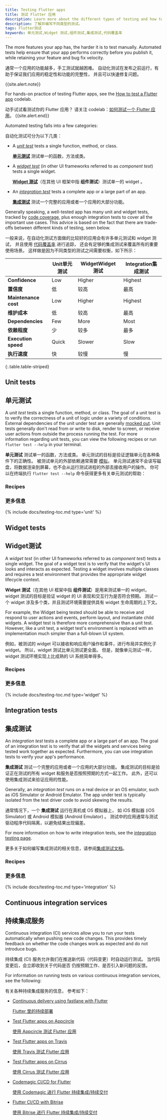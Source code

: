 ```yaml
---
title: Testing Flutter apps
title: 测试 Flutter 应用
description: Learn more about the different types of testing and how to write them.
description: 了解并编写不同类型的测试。
tags: Flutter测试
keywords: 单元测试,Widget 测试,组件测试,集成测试,代码覆盖率
---
```


The more features your app has, the harder it is to test manually.
Automated tests help ensure that your app performs correctly before
you publish it, while retaining your feature and bug fix velocity.

通常一个应用的功能越多，手工测试就越困难。
自动化测试在发布之前运行，有助于保证我们应用的稳定性和功能的完整性，
并且可以快速修复问题。

{{site.alert.note}}

  For hands-on practice of testing Flutter apps, see the
  [How to test a Flutter app][] codelab.
  
  动手试试看测试你的 Flutter 应用？
  请关注 codelab：[如何测试一个 Flutter 应用][How to test a Flutter app]。
{{site.alert.end}}

Automated testing falls into a few categories:

自动化测试可分为以下几类：

- A [_unit test_](#unit-tests) tests a single function, method, or class. 
    
  [**单元测试**](#unit-tests) 测试单一的函数，方法或类。

- A [_widget test_](#widget-tests) (in other UI frameworks referred to
  as _component test_) tests a single widget.

  [**Widget 测试**](#widget-tests)（在其他 UI 框架中指 **组件测试**）测试单一的 widget 。

- An [_integration test_](#integration-tests)
  tests a complete app or a large part of an app.

  [**集成测试**](#integration-tests) 测试一个完整的应用或者一个应用的大部分功能。
  
Generally speaking, a well-tested app has many unit and widget tests,
tracked by [code coverage][], plus enough integration tests
to cover all the important use cases. This advice is based on
the fact that there are trade-offs between different kinds of testing,
seen below.

一般来说，在自动化测试方面做的比较好的应用会有许多单元测试和 widget 测试，
并且使用 [代码覆盖率][code coverage] 进行追踪，
还会有足够的集成测试来覆盖所有的重要使用场景。
这样做是因为不同类型的测试之间需要权衡，如下所示：

|                      | <t>Unit</t><t>单元测试</t> | <t>Widget</t><t>Widget 测试</t> | <t>Integration</t><t>集成测试</t> |
|----------------------|--------|--------|-------------|
| **Confidence**       | Low    | Higher | Highest     |
| **置信度**            | 低    | 较高 | 最高     |
| **Maintenance cost** | Low    | Higher | Highest     |
| **维护成本**           | 低    | 较高 | 最高     |
| **Dependencies**     | Few    | More   | Most        |
| **依赖程度**              | 少    | 较多   | 最多        |
| **Execution speed**  | Quick  | Slower | Slow     |
| **执行速度**           | 快  | 较慢 | 慢     |
{:.table.table-striped} 


## Unit tests

## 单元测试

A _unit test_ tests a single function, method, or class.
The goal of a unit test is to verify the correctness of a
unit of logic under a variety of conditions.
External dependencies of the unit under test are generally
[mocked out]({{site.url}}/cookbook/testing/unit/mocking).
Unit tests generally don't read from or write
to disk, render to screen, or receive user actions from
outside the process running the test.
For more information regarding unit tests, 
you can view the following recipes 
or run `flutter test --help` in your terminal.

**单元测试** 测试单一的函数，方法或类。
单元测试的目标是验证逻辑单元在各种条件下的正确性。
被测试单元的外部依赖通常需要 [模拟]({{site.url}}/cookbook/testing/mocking)。
单元测试通常不会读写磁盘，将数据渲染到屏幕，也不会从运行测试进程的外部去接收用户的操作。
你可以在终端执行 `flutter test --help` 命令获得更多有关单元测试的帮助：

### Recipes

### 更多信息

{% include docs/testing-toc.md type='unit' %}

## Widget tests

## Widget测试

A _widget test_ (in other UI frameworks referred to as _component test_)
tests a single widget. The goal of a widget test is to verify that the
widget's UI looks and interacts as expected. Testing a widget involves
multiple classes and requires a test environment that provides the
appropriate widget lifecycle context.

**Widget 测试**（在其他 UI 框架中指 **组件测试**）是用来测试单一的 widget，
widget 测试的目标是验证 widget 的 UI 表现和交互行为是否符合预期。
测试一个 widget 涉及多个类，并且测试环境需要提供具有 widget 生命周期的上下文。

For example, the Widget being tested should be able to receive and
respond to user actions and events, perform layout, and instantiate child
widgets. A widget test is therefore more comprehensive than a unit test.
However, like a unit test, a widget test's environment is replaced with
an implementation much simpler than a full-blown UI system.

例如，被测试的 widget 可以接收和响应用户操作和事件，进行布局并实例化子 widget。
所以，widget 测试比单元测试更全面。
但是，就像单元测试一样，widget 测试环境实现上比成熟的 UI 系统简单得多。

### Recipes

### 更多信息

{% include docs/testing-toc.md type='widget' %}

## Integration tests

## 集成测试

An _integration test_ tests a complete app or a large part of an app.
The goal of an integration test is to verify that all the widgets
and services being tested work together as expected.
Furthermore, you can use integration
tests to verify your app's performance.

**集成测试** 测试一个完整的应用或者一个应用的大部分功能。
集成测试的目标是验证正在测试的所有 widget 和服务是否按照预期的方式一起工作。
此外，还可以使用集成测试来验证应用的性能。

Generally, an _integration test_ runs on a real device or an OS emulator,
such as iOS Simulator or Android Emulator.
The app under test is typically isolated
from the test driver code to avoid skewing the results.

通常情况下，一个 **集成测试** 运行在真机或 OS 模拟器上，
如 iOS 模拟器 (iOS Simulator) 或 Android 模拟器 (Android Emulator) 。
测试中的应用通常与测试驱动程序代码隔离，以避免结果出现偏差。

For more information on how to write integration tests, see the [integration
testing page][].

更多关于如何编写集成测试的相关信息，请参阅[集成测试文档][integration testing page]。

### Recipes

### 更多信息

{% include docs/testing-toc.md type='integration' %}

## Continuous integration services

## 持续集成服务

Continuous integration (CI) services allow you to run your
tests automatically when pushing new code changes.
This provides timely feedback on whether the code
changes work as expected and do not introduce bugs.

持续集成 (CI) 服务允许我们在推送新代码（代码变更）时自动运行测试。
当代码变更后，会立即收到关于代码是否
仍按预期工作、是否引入新问题的反馈。

For information on running tests on various continuous
integration services, see the following:

有关各种持续集成服务的信息，
参考如下：

* [Continuous delivery using fastlane with Flutter][]
 
  [Flutter 里的持续部署][Continuous delivery using fastlane with Flutter]

* [Test Flutter apps on Appcircle][]
 
  [使用 Appcircle 测试 Flutter 应用][Test Flutter apps on Appcircle]

* [Test Flutter apps on Travis][]

  [使用 Travis 测试 Flutter 应用][Test Flutter apps on Travis]

* [Test Flutter apps on Cirrus][]

  [使用 Cirrus 测试 Flutter 应用][Test Flutter apps on Cirrus]

* [Codemagic CI/CD for Flutter][]
 
  [使用 Codemagic 进行 Flutter 持续集成/持续交付][Codemagic CI/CD for Flutter]

* [Flutter CI/CD with Bitrise][]

  [使用 Bitrise 进行 Flutter 持续集成/持续交付][Flutter CI/CD with Bitrise]


[code coverage]: https://en.wikipedia.org/wiki/Code_coverage
[Codemagic CI/CD for Flutter]: https://blog.codemagic.io/getting-started-with-codemagic/
[Continuous delivery using fastlane with Flutter]: {{site.url}}/deployment/cd#fastlane
[Flutter CI/CD with Bitrise]: https://devcenter.bitrise.io/getting-started/getting-started-with-flutter-apps/
[How to test a Flutter app]: {{site.codelabs}}/codelabs/flutter-app-testing
[mocked out]: {{site.url}}/cookbook/testing/unit/mocking
[Test Flutter apps on Appcircle]: https://appcircle.io/blog/guide-to-automated-mobile-ci-cd-for-flutter-projects-with-appcircle/#testing-the-flutter-app
[Test Flutter apps on Cirrus]: https://cirrus-ci.org/examples/#flutter
[Test Flutter apps on Travis]: {{site.flutter-medium}}/test-flutter-apps-on-travis-3fd5142ecd8c
[integration testing page]: {{site.url}}/testing/integration-tests
